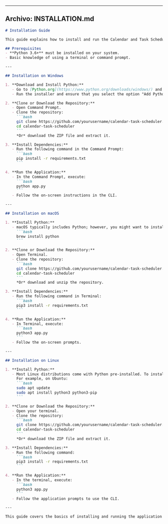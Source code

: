 
---

## Archivo: INSTALLATION.md

```markdown
# Installation Guide

This guide explains how to install and run the Calendar and Task Scheduler App on different operating systems.

## Prerequisites
- **Python 3.6+** must be installed on your system.
- Basic knowledge of using a terminal or command prompt.

---

## Installation on Windows

1. **Download and Install Python:**
   - Go to [Python.org](https://www.python.org/downloads/windows/) and download the latest Python installer.
   - Run the installer and ensure that you select the option "Add Python to PATH".

2. **Clone or Download the Repository:**
   - Open Command Prompt.
   - Clone the repository:
     ```bash
     git clone https://github.com/yourusername/calendar-task-scheduler.git
     cd calendar-task-scheduler
     ```
     *Or* download the ZIP file and extract it.

3. **Install Dependencies:**
   - Run the following command in the Command Prompt:
     ```bash
     pip install -r requirements.txt
     ```

4. **Run the Application:**
   - In the Command Prompt, execute:
     ```bash
     python app.py
     ```
   - Follow the on-screen instructions in the CLI.

---

## Installation on macOS

1. **Install Python:**
   - macOS typically includes Python; however, you might want to install the latest version using [Homebrew](https://brew.sh/):
     ```bash
     brew install python
     ```

2. **Clone or Download the Repository:**
   - Open Terminal.
   - Clone the repository:
     ```bash
     git clone https://github.com/yourusername/calendar-task-scheduler.git
     cd calendar-task-scheduler
     ```
     *Or* download and unzip the repository.

3. **Install Dependencies:**
   - Run the following command in Terminal:
     ```bash
     pip3 install -r requirements.txt
     ```

4. **Run the Application:**
   - In Terminal, execute:
     ```bash
     python3 app.py
     ```
   - Follow the on-screen prompts.

---

## Installation on Linux

1. **Install Python:**
   - Most Linux distributions come with Python pre-installed. To install the latest version, use your package manager.
     For example, on Ubuntu:
     ```bash
     sudo apt update
     sudo apt install python3 python3-pip
     ```

2. **Clone or Download the Repository:**
   - Open your terminal.
   - Clone the repository:
     ```bash
     git clone https://github.com/yourusername/calendar-task-scheduler.git
     cd calendar-task-scheduler
     ```
     *Or* download the ZIP file and extract it.

3. **Install Dependencies:**
   - Run the following command:
     ```bash
     pip3 install -r requirements.txt
     ```

4. **Run the Application:**
   - In the terminal, execute:
     ```bash
     python3 app.py
     ```
   - Follow the application prompts to use the CLI.

---

This guide covers the basics of installing and running the application on the three main platforms. The project is designed to be cross-platform, and future releases may include additional installation scripts or packages.
